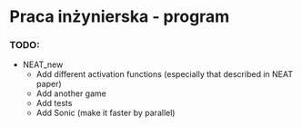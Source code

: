 # Praca inżynierska - program

### TODO:
- NEAT_new
    - Add different activation functions (especially that described in NEAT paper)
    - Add another game
    - Add tests
    - Add Sonic (make it faster by parallel)
